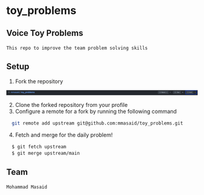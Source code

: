 # toy_problems

## Voice Toy Problems
`
  This repo to improve the team problem solving skills
`
## Setup
1. Fork the repository

![tutorial](assets/fork.png)

2. Clone the forked repository from your profile
3. Configure a remote for a fork by running the following command

``` bash
  git remote add upstream git@github.com:mmasaid/toy_problems.git
```

4. Fetch and merge for the daily problem!

```bash
  $ git fetch upstream
  $ git merge upstream/main
```

## Team
`
  Mohammad Masaid
`
